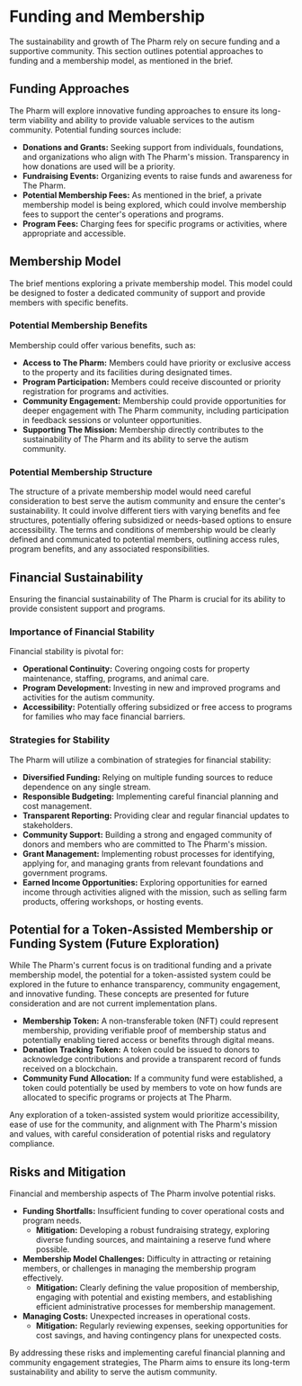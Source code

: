 # Funding and Membership

The sustainability and growth of The Pharm rely on secure funding and a supportive community. This section outlines potential approaches to funding and a membership model, as mentioned in the brief.

## Funding Approaches

The Pharm will explore innovative funding approaches to ensure its long-term viability and ability to provide valuable services to the autism community. Potential funding sources include:

*   **Donations and Grants:** Seeking support from individuals, foundations, and organizations who align with The Pharm's mission. Transparency in how donations are used will be a priority.
*   **Fundraising Events:** Organizing events to raise funds and awareness for The Pharm.
*   **Potential Membership Fees:** As mentioned in the brief, a private membership model is being explored, which could involve membership fees to support the center's operations and programs.
*   **Program Fees:** Charging fees for specific programs or activities, where appropriate and accessible.

## Membership Model

The brief mentions exploring a private membership model. This model could be designed to foster a dedicated community of support and provide members with specific benefits.

### Potential Membership Benefits

Membership could offer various benefits, such as:

*   **Access to The Pharm:** Members could have priority or exclusive access to the property and its facilities during designated times.
*   **Program Participation:** Members could receive discounted or priority registration for programs and activities.
*   **Community Engagement:** Membership could provide opportunities for deeper engagement with The Pharm community, including participation in feedback sessions or volunteer opportunities.
*   **Supporting The Mission:** Membership directly contributes to the sustainability of The Pharm and its ability to serve the autism community.

### Potential Membership Structure

The structure of a private membership model would need careful consideration to best serve the autism community and ensure the center's sustainability. It could involve different tiers with varying benefits and fee structures, potentially offering subsidized or needs-based options to ensure accessibility. The terms and conditions of membership would be clearly defined and communicated to potential members, outlining access rules, program benefits, and any associated responsibilities.

## Financial Sustainability

Ensuring the financial sustainability of The Pharm is crucial for its ability to provide consistent support and programs.

### Importance of Financial Stability

Financial stability is pivotal for:

*   **Operational Continuity:** Covering ongoing costs for property maintenance, staffing, programs, and animal care.
*   **Program Development:** Investing in new and improved programs and activities for the autism community.
*   **Accessibility:** Potentially offering subsidized or free access to programs for families who may face financial barriers.

### Strategies for Stability

The Pharm will utilize a combination of strategies for financial stability:

*   **Diversified Funding:** Relying on multiple funding sources to reduce dependence on any single stream.
*   **Responsible Budgeting:** Implementing careful financial planning and cost management.
*   **Transparent Reporting:** Providing clear and regular financial updates to stakeholders.
*   **Community Support:** Building a strong and engaged community of donors and members who are committed to The Pharm's mission.
*   **Grant Management:** Implementing robust processes for identifying, applying for, and managing grants from relevant foundations and government programs.
*   **Earned Income Opportunities:** Exploring opportunities for earned income through activities aligned with the mission, such as selling farm products, offering workshops, or hosting events.

## Potential for a Token-Assisted Membership or Funding System (Future Exploration)

While The Pharm's current focus is on traditional funding and a private membership model, the potential for a token-assisted system could be explored in the future to enhance transparency, community engagement, and innovative funding. These concepts are presented for future consideration and are not current implementation plans.

*   **Membership Token:** A non-transferable token (NFT) could represent membership, providing verifiable proof of membership status and potentially enabling tiered access or benefits through digital means.
*   **Donation Tracking Token:** A token could be issued to donors to acknowledge contributions and provide a transparent record of funds received on a blockchain.
*   **Community Fund Allocation:** If a community fund were established, a token could potentially be used by members to vote on how funds are allocated to specific programs or projects at The Pharm.

Any exploration of a token-assisted system would prioritize accessibility, ease of use for the community, and alignment with The Pharm's mission and values, with careful consideration of potential risks and regulatory compliance.

## Risks and Mitigation

Financial and membership aspects of The Pharm involve potential risks.

*   **Funding Shortfalls:** Insufficient funding to cover operational costs and program needs.
    *   **Mitigation:** Developing a robust fundraising strategy, exploring diverse funding sources, and maintaining a reserve fund where possible.
*   **Membership Model Challenges:** Difficulty in attracting or retaining members, or challenges in managing the membership program effectively.
    *   **Mitigation:** Clearly defining the value proposition of membership, engaging with potential and existing members, and establishing efficient administrative processes for membership management.
*   **Managing Costs:** Unexpected increases in operational costs.
    *   **Mitigation:** Regularly reviewing expenses, seeking opportunities for cost savings, and having contingency plans for unexpected costs.

By addressing these risks and implementing careful financial planning and community engagement strategies, The Pharm aims to ensure its long-term sustainability and ability to serve the autism community.
